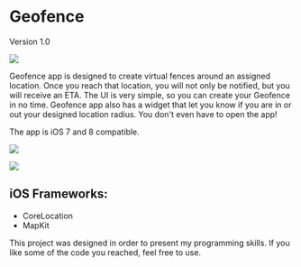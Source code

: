 # Geofence

Version 1.0

![](https://cloud.githubusercontent.com/assets/5962662/7785917/68aa0ae2-0181-11e5-9361-a28c87f80e13.png)

Geofence app is designed to create virtual fences around an assigned location. Once you reach that location, you will not only be notified, but you will receive an ETA.
The UI is very simple, so you can create your Geofence in no time.
Geofence app also has a widget that let you know if you are in or out your designed location radius. You don't even have to open the app!

The app is iOS 7 and 8 compatible.

![](https://cloud.githubusercontent.com/assets/5962662/7785918/6de910ac-0181-11e5-95e8-cc18dd4fe24d.png)

![](https://cloud.githubusercontent.com/assets/5962662/7785919/6faa108a-0181-11e5-8a73-f04ec9576429.jpeg)

## iOS Frameworks:
* CoreLocation  
* MapKit

This project was designed in order to present my programming skills. If you like some of the code you reached, feel free to use.


